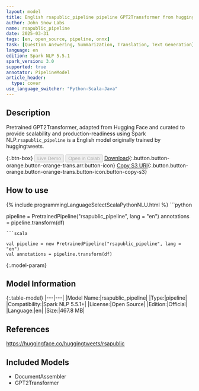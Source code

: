 ```yaml
---
layout: model
title: English rsapublic_pipeline pipeline GPT2Transformer from huggingtweets
author: John Snow Labs
name: rsapublic_pipeline
date: 2025-03-31
tags: [en, open_source, pipeline, onnx]
task: [Question Answering, Summarization, Translation, Text Generation]
language: en
edition: Spark NLP 5.5.1
spark_version: 3.0
supported: true
annotator: PipelineModel
article_header:
  type: cover
use_language_switcher: "Python-Scala-Java"
---
```


## Description

Pretrained GPT2Transformer, adapted from Hugging Face and curated to provide scalability and production-readiness using Spark NLP.`rsapublic_pipeline` is a English model originally trained by huggingtweets.

{:.btn-box}
<button class="button button-orange" disabled>Live Demo</button>
<button class="button button-orange" disabled>Open in Colab</button>
[Download](https://s3.amazonaws.com/auxdata.johnsnowlabs.com/public/models/rsapublic_pipeline_en_5.5.1_3.0_1743387629509.zip){:.button.button-orange.button-orange-trans.arr.button-icon}
[Copy S3 URI](s3://auxdata.johnsnowlabs.com/public/models/rsapublic_pipeline_en_5.5.1_3.0_1743387629509.zip){:.button.button-orange.button-orange-trans.button-icon.button-copy-s3}

## How to use



<div class="tabs-box" markdown="1">
{% include programmingLanguageSelectScalaPythonNLU.html %}
```python

pipeline = PretrainedPipeline("rsapublic_pipeline", lang = "en")
annotations =  pipeline.transform(df)   

```
```scala

val pipeline = new PretrainedPipeline("rsapublic_pipeline", lang = "en")
val annotations = pipeline.transform(df)

```
</div>

{:.model-param}
## Model Information

{:.table-model}
|---|---|
|Model Name:|rsapublic_pipeline|
|Type:|pipeline|
|Compatibility:|Spark NLP 5.5.1+|
|License:|Open Source|
|Edition:|Official|
|Language:|en|
|Size:|467.8 MB|

## References

https://huggingface.co/huggingtweets/rsapublic

## Included Models

- DocumentAssembler
- GPT2Transformer
